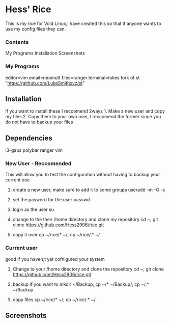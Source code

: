 # Hess' Rice
This is my rice for Void Linux,I have created this so that if anyone wants to use my config files they can.
### Contents
My Programs
Installation
Screenshots

### My Programs
editor=vim
email=neomutt
files=ranger
terminal=lukes fork of st "https://github.com/LukeSmithxyz/st"

## Installation
If you want to install these I reccomend 2ways 1. Make a new user and copy my files 2. Copy them to your own user, I reccomend the former since you do not have to backup your files

## Dependencies
i3-gaps polybar ranger vim

### New User - Reccomended
This will allow you to test the configuration without having to backup your current one

1. create a new user, make sure to add it to some groups
useradd -m -G <groups> -s <shell> <user>
  
2. set the pasword for the user
passwd <user>

3. login as the user
su <user>

4. change to the their /home directory and clone my repository
cd ~; git clone https://github.com/Hess2906/rice.git

5. copy it over
cp ~/rice/* ~/; cp ~/rice/.* ~/
### Current user
good if you haven;t yet cofnigured your system

1. Change to your /home directory and clone the repository
cd ~; git clone https://github.com/Hess2906/rice.git

2. backup if you want to
mkdir ~/Backup; cp ~/* ~/Backup/; cp ~/.* ~/Backup

3. copy files
cp ~/rice/* ~/; cp ~/rice/.* ~/

## Screenshots
